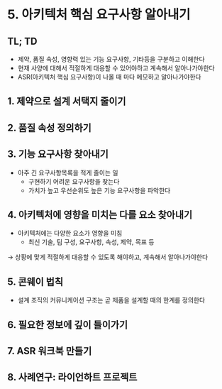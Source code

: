 
# 5. 아키텍처 핵심 요구사항 알아내기

## TL; TD

- 제약, 품질 속성, 영향력 있는 기능 요구사항, 기타등을 구분하고 이해한다
- 현재 사양에 대해서 적절하게 대응할 수 있어야하고 계속해서 알아나가야한다
- ASR(아키텍처 핵심 요구사항)이 나올 때 마다 메모하고 알아나가야한다

## 1. 제약으로 설계 서택지 줄이기

## 2. 품질 속성 정의하기

## 3. 기능 요구사항 찾아내기

- 아주 긴 요구사항목록을 적게 줄이는 일
  - 구현하기 어려운 요구사항을 찾는다
  - 가치가 높고 우선순위도 높은 기능 요구사항을 파악한다


## 4. 아키텍처에 영향을 미치는 다를 요소 찾아내기

- 아키텍처에는 다양한 요소가 영향을 미침
  - 최신 기술, 팀 구성, 요구사항, 속성, 제약, 목표 등

→ 상황에 맞게 적절하게 대응할 수 있도록 해야하고, 계속해서 알아나가야한다

## 5. 콘웨이 법칙

- 설계 조직의 커뮤니케이션 구조는 곧 제품을 설계할 때의 한계를 정의한다

## 6. 필요한 정보에 깊이 들이가기

## 7. ASR 워크북 만들기

## 8. 사례연구: 라이언하트 프로젝트
